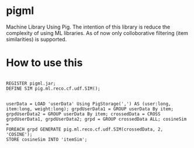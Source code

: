 pigml
=====

Machine Library Using Pig. The intention of this library is reduce the complexity of using
ML libraries. As of now only colloborative filtering (item similarities) is supported.

How to use this
===============

<code>
REGISTER pigml.jar;
DEFINE SIM pig.ml.reco.cf.udf.SIM();

userData = LOAD 'userData' Using PigStorage(',') AS (user:long, item:long, weight:long);
grpdUserData1 = GROUP userData By item;
grpdUserData2 = GROUP userData By item;
crossedData = CROSS grpdUserData1, grpdUserData2;
grpd = GROUP crossedData ALL;
cosineSim = FOREACH grpd GENERATE pig.ml.reco.cf.udf.SIM(crossedData, 2, 'COSINE');
STORE cosineSim INTO 'itemSim';
</code>